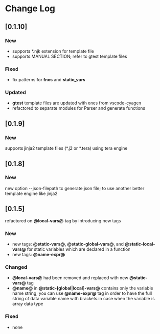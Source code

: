 # Change Log

## [0.1.10]
### New 
- supports *.njk extension for template file
- supports MANUAL SECTION; refer to gtest template files
### Fixed
- fix patterns for **fncs** and **static_vars**
### Updated
- **gtest** template files are updated with ones from [vscode-cyagen](https://marketplace.visualstudio.com/items?itemName=robinbreast.vscode-cyagen&ssr=false#overview)
- refactored to separate modules for Parser and generate functions

## [0.1.9]
### New 
supports jinja2 template files (*.j2 or *.tera) using tera engine

## [0.1.8]
 
### New 
new option --json-filepath to generate json file; to use another better template engine like jinja2
 
## [0.1.5]
 
refactored on **@local-vars@** tag by introducing new tags
 
### New 
- new tags: **@static-vars@**, **@static-global-vars@**, and **@static-local-vars@** for static variables which are declared in a function
- new tags: **@name-expr@**
 
### Changed
- **@local-vars@** had been removed and replaced with new **@static-vars@** tag
- **@name@** in **@static-[global|local]-vars@** contains only the variable name string; you can use **@name-expr@** tag in order to have the full string of data variable name with brackets in case when the variable is array data type
 
### Fixed
- none 